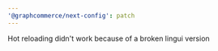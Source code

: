 ```yaml
---
'@graphcommerce/next-config': patch
---
```


Hot reloading didn't work because of a broken lingui version
